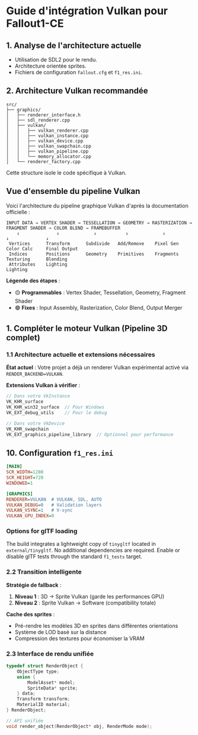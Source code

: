 # Guide d'intégration Vulkan pour Fallout1-CE

## 1. Analyse de l'architecture actuelle
- Utilisation de SDL2 pour le rendu.
- Architecture orientée sprites.
- Fichiers de configuration `fallout.cfg` et `f1_res.ini`.

## 2. Architecture Vulkan recommandée
```
src/
├── graphics/
│   ├── renderer_interface.h
│   ├── sdl_renderer.cpp
│   ├── vulkan/
│   │   ├── vulkan_renderer.cpp
│   │   ├── vulkan_instance.cpp
│   │   ├── vulkan_device.cpp
│   │   ├── vulkan_swapchain.cpp
│   │   ├── vulkan_pipeline.cpp
│   │   └── memory_allocator.cpp
│   └── renderer_factory.cpp
```
Cette structure isole le code spécifique à Vulkan.

## Vue d'ensemble du pipeline Vulkan

Voici l'architecture du pipeline graphique Vulkan d'après la documentation officielle :

```
INPUT DATA → VERTEX SHADER → TESSELLATION → GEOMETRY → RASTERIZATION → FRAGMENT SHADER → COLOR BLEND → FRAMEBUFFER
    ↓              ↓             ↓           ↓             ↓              ↓              ↓
 Vertices      Transform      Subdivide   Add/Remove    Pixel Gen     Color Calc     Final Output
 Indices       Positions      Geometry    Primitives    Fragments     Texturing      Blending
 Attributes    Lighting                                               Lighting
```

**Légende des étapes** :
- 🟡 **Programmables** : Vertex Shader, Tessellation, Geometry, Fragment Shader
- 🟢 **Fixes** : Input Assembly, Rasterization, Color Blend, Output Merger

## 1. Compléter le moteur Vulkan (Pipeline 3D complet)

### 1.1 Architecture actuelle et extensions nécessaires

**État actuel** : Votre projet a déjà un renderer Vulkan expérimental activé via `RENDER_BACKEND=VULKAN`.

**Extensions Vulkan à vérifier** :
```c
// Dans votre VkInstance
VK_KHR_surface
VK_KHR_win32_surface  // Pour Windows
VK_EXT_debug_utils    // Pour le debug

// Dans votre VkDevice  
VK_KHR_swapchain
VK_EXT_graphics_pipeline_library  // Optionnel pour performance
```

## 10. Configuration `f1_res.ini`
```ini
[MAIN]
SCR_WIDTH=1280
SCR_HEIGHT=720
WINDOWED=1

[GRAPHICS]
RENDERER=VULKAN  # VULKAN, SDL, AUTO
VULKAN_DEBUG=0   # Validation layers
VULKAN_VSYNC=1   # V-sync
VULKAN_GPU_INDEX=0
```

### Options for glTF loading

The build integrates a lightweight copy of `tinygltf` located in `external/tinygltf`.
No additional dependencies are required. Enable or disable glTF tests through the
standard `f1_tests` target.

### 2.2 Transition intelligente

**Stratégie de fallback** :
1. **Niveau 1** : 3D → Sprite Vulkan (garde les performances GPU)
2. **Niveau 2** : Sprite Vulkan → Software (compatibility totale)

**Cache des sprites** :
- Pré-rendre les modèles 3D en sprites dans différentes orientations
- Système de LOD basé sur la distance
- Compression des textures pour économiser la VRAM

### 2.3 Interface de rendu unifiée

```c
typedef struct RenderObject {
    ObjectType type;
    union {
        ModelAsset* model;
        SpriteData* sprite;
    } data;
    Transform transform;
    MaterialID material;
} RenderObject;

// API unifiée
void render_object(RenderObject* obj, RenderMode mode);
```
